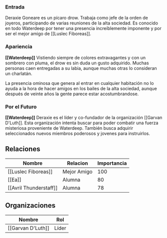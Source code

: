 ### Entrada
Deraxie Goneare es un pícaro drow. Trabaja como jefe de la orden de joyeros, participando de varias reuniones de la alta sociedad. Es conocido en todo Waterdeep por tener una presencia increíblemente imponente y por ser el mejor amigo de [[Luslec Fiboreas]].

### Apariencia
**[[Waterdeep]]**
Vistiendo siempre de colores extravagantes y con un sombrero con pluma, el drow es sin duda un gusto adquirido. Muchas personas caen entregadas a su labia, aunque muchas otras lo consideran un charlatán.

La presencia ominosa que genera al entrar en cualquier habitación no lo ayuda a la hora de hacer amigos en los bailes de la alta sociedad, aunque después de veinte años la gente parece estar acostumbrandose.

### Por el Futuro
**[[Waterdeep]]**
Deraxie es el líder y co-fundador de la organización [[Garvan D'Luth]]. Esta organización intenta buscar para poder combatir una fuerza misteriosa proveniente de Waterdeep. También busca adquirir seleccionados nuevos miembros poderosos y jovenes para instruirlos.


## Relaciones

| Nombre                 | Relacion    | Importancia |
| ---------------------- | ----------- | ----------- |
| [[Luslec Fiboreas]]    | Mejor Amigo | 100         |
| [[Ea]]                 | Alumna      | 80          |
| [[Avril Thunderstaff]] | Alumna      | 78          |

## Organizaciones

| Nombre            | Rol    |
| ----------------- | ------ |
| [[Garvan D'Luth]] | Líder |

